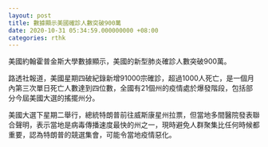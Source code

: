 ```yaml
---
layout: post
title: 數據顯示美國確診人數突破900萬
date: 2020-10-31 05:34:59.000000000 +08:00
categories: rthk
---
```


美國約翰霍普金斯大學數據顯示，美國的新型肺炎確診人數突破900萬。

路透社報道，美國星期四破紀錄新增91000宗確診，超過1000人死亡，是一個月內第三次單日死亡人數達到四位數，全國有21個州的疫情處於爆發階段，包括部分今屆美國大選的搖擺州分。

美國大選下星期二舉行，總統特朗普前往威斯康星州拉票，但當地多間醫院發表聯合聲明，表示當地是病毒傳播速度最快的州之一，現時避免人群聚集比任何時候都重要，認為特朗普的競選集會，可能令當地疫情惡化。
